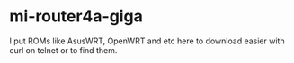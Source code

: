 # mi-router4a-giga
I put ROMs like AsusWRT, OpenWRT and etc here to download easier with curl on telnet or to find them.
